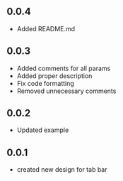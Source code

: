 ## 0.0.4

* Added README.md


## 0.0.3

* Added comments for all params
* Added proper description
* Fix code formatting
* Removed unnecessary comments


## 0.0.2

* Updated example

## 0.0.1

* created new design for tab bar
